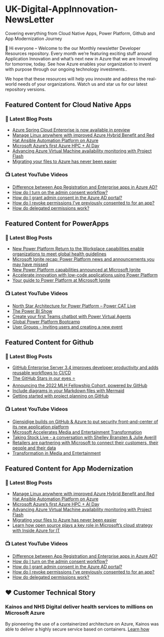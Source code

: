 # UK-Digital-AppInnovation-NewsLetter

Covering everything from Cloud Native Apps, Power Platform, Github and App Modernization Journey

👋 Hi everyone – Welcome to the our Monthly newsletter Developer Resources repository. Every month we’re featuring exciting stuff around Application Innovation and what’s next new in Azure that we are Innovating for tomorrow, today. See how Azure enables your organization to invent with purpose through our ongoing technology investments..


We hope that these resources will help you innovate and address the real-world needs of your organizations. Watch us and star us for our latest repository versions.

## Featured Content for Cloud Native Apps


### 📝 Latest Blog Posts

    
<!-- BLOGCNA:START -->
- [Azure Spring Cloud Enterprise is now available in preview](https://azure.microsoft.com/blog/azure-spring-cloud-enterprise-is-now-available-in-preview/)
- [Manage Linux anywhere with improved Azure Hybrid Benefit and Red Hat Ansible Automation Platform on Azure](https://azure.microsoft.com/blog/manage-linux-anywhere-with-improved-azure-hybrid-benefit-and-red-hat-ansible-automation-platform-on-azure/)
- [Microsoft Azure’s first Azure HPC + AI Day](https://azure.microsoft.com/blog/microsoft-azure-s-first-azure-hpc-ai-day/)
- [Advancing Azure Virtual Machine availability monitoring with Project Flash](https://azure.microsoft.com/blog/advancing-azure-virtual-machine-availability-monitoring-with-project-flash/)
- [Migrating your files to Azure has never been easier](https://azure.microsoft.com/blog/migrating-your-files-to-azure-has-never-been-easier/)
<!-- BLOGCNA:END -->

### 📺 Latest YouTube Videos

 
<!-- YOUTUBECNA:START -->
- [Difference between App Registration and Enterprise apps in Azure AD?](https://www.youtube.com/watch?v=JeahL9ZtGfQ)
- [How do I turn on the admin consent workflow?](https://www.youtube.com/watch?v=19v7WSt9HwU)
- [How do I grant admin consent in the Azure AD portal?](https://www.youtube.com/watch?v=LSYcelwdhHI)
- [How do I revoke permissions I&#39;ve previously consented to for an app?](https://www.youtube.com/watch?v=A88uh7ICNJU)
- [How do delegated permissions work?](https://www.youtube.com/watch?v=URTrOXCyH1s)
<!-- YOUTUBECNA:END -->

##  Featured Content for PowerApps
### 📝 Latest Blog Posts
<!-- BLOGPOWER:START -->
- [New Power Platform Return to the Workplace capabilities enable organizations to meet global health guidelines](https://cloudblogs.microsoft.com/powerplatform/2021/11/30/new-power-platform-return-to-the-workplace-capabilities-enable-organizations-to-meet-global-health-guidelines/)
- [Microsoft Ignite recap: Power Platform news and announcements you may have missed](https://cloudblogs.microsoft.com/powerplatform/2021/11/18/microsoft-ignite-recap-power-platform-news-and-announcements-you-may-have-missed/)
- [New Power Platform capabilities announced at Microsoft Ignite](https://cloudblogs.microsoft.com/powerplatform/2021/11/02/new-power-platform-capabilities-announced-at-microsoft-ignite/)
- [Accelerate innovation with low-code applications using Power Platform](https://cloudblogs.microsoft.com/powerplatform/2021/11/02/accelerate-innovation-with-low-code-applications-using-power-platform/)
- [Your guide to Power Platform at Microsoft Ignite](https://cloudblogs.microsoft.com/powerplatform/2021/10/26/your-guide-to-power-platform-at-microsoft-ignite/)
<!-- BLOGPOWER:END -->
 ### 📺 Latest YouTube Videos
    
<!-- YOUTUBEPOWER:START -->
- [North Star Architecture for Power Platform – Power CAT Live](https://www.youtube.com/watch?v=4ZAq7WfFGsc)
- [The Power BI Show](https://www.youtube.com/watch?v=6gBgfQmGmdQ)
- [Create your first Teams chatbot with Power Virtual Agents](https://www.youtube.com/watch?v=iaTLD77B2nI)
- [Global Power Platform Bootcamp](https://www.youtube.com/watch?v=yGmrw3BVdPs)
- [User Groups - Inviting users and creating a new event](https://www.youtube.com/watch?v=WO-Uc5Dg_oo)
<!-- YOUTUBEPOWER:END -->

##  Featured Content for Github
### 📝 Latest Blog Posts
<!-- BLOGGITHUB:START -->
- [GitHub Enterprise Server 3.4 improves developer productivity and adds reusable workflows to CI/CD](https://github.blog/2022-02-15-ghes-3-4-developer-productivity-reusable-workflows-ci-cd/)
- [The GitHub Stars in our eyes ⭐️](https://github.blog/2022-02-15-the-github-stars-in-our-eyes/)
- [Announcing the 2022 MLH Fellowship Cohort, powered by GitHub](https://github.blog/2022-02-15-announcing-2022-mlh-fellowship-cohort-powered-by-github/)
- [Include diagrams in your Markdown files with Mermaid](https://github.blog/2022-02-14-include-diagrams-markdown-files-mermaid/)
- [Getting started with project planning on GitHub](https://github.blog/2022-02-11-getting-started-with-project-planning-on-github/)
<!-- BLOGGITHUB:END -->
### 📺 Latest YouTube Videos
<!-- YOUTUBEGITHUB:START -->
- [Gjensidige builds on GitHub &amp; Azure to put security front-and-center of its new application platform](https://www.youtube.com/watch?v=2vM27KH_jCI)
- [Microsoft Accelerates Media and Entertainment Transformation](https://www.youtube.com/watch?v=HREOWPQrWGc)
- [Taking Stock Live - a conversation with Shelley Bransten &amp; Julie Averill](https://www.youtube.com/watch?v=ZjzGi3DdPAM)
- [Retailers are partnering with Microsoft to connect their customers, their people and their data](https://www.youtube.com/watch?v=C2xHCjsREVU)
- [Transformation in Media and Entertainment](https://www.youtube.com/watch?v=MGPQGP2_jCA)
<!-- YOUTUBEGITHUB:END -->
##  Featured Content for App Modernization
### 📝 Latest Blog Posts
<!-- BLOGAPPMOD:START -->
- [Manage Linux anywhere with improved Azure Hybrid Benefit and Red Hat Ansible Automation Platform on Azure](https://azure.microsoft.com/blog/manage-linux-anywhere-with-improved-azure-hybrid-benefit-and-red-hat-ansible-automation-platform-on-azure/)
- [Microsoft Azure’s first Azure HPC + AI Day](https://azure.microsoft.com/blog/microsoft-azure-s-first-azure-hpc-ai-day/)
- [Advancing Azure Virtual Machine availability monitoring with Project Flash](https://azure.microsoft.com/blog/advancing-azure-virtual-machine-availability-monitoring-with-project-flash/)
- [Migrating your files to Azure has never been easier](https://azure.microsoft.com/blog/migrating-your-files-to-azure-has-never-been-easier/)
- [Learn how open source plays a key role in Microsoft’s cloud strategy with Inside Azure for IT](https://azure.microsoft.com/blog/learn-how-open-source-plays-a-key-role-in-microsoft-s-cloud-strategy-with-inside-azure-for-it/)
<!-- BLOGAPPMOD:END -->
### 📺 Latest YouTube Videos
<!-- YOUTUBEAPPMOD:START -->
- [Difference between App Registration and Enterprise apps in Azure AD?](https://www.youtube.com/watch?v=JeahL9ZtGfQ)
- [How do I turn on the admin consent workflow?](https://www.youtube.com/watch?v=19v7WSt9HwU)
- [How do I grant admin consent in the Azure AD portal?](https://www.youtube.com/watch?v=LSYcelwdhHI)
- [How do I revoke permissions I&#39;ve previously consented to for an app?](https://www.youtube.com/watch?v=A88uh7ICNJU)
- [How do delegated permissions work?](https://www.youtube.com/watch?v=URTrOXCyH1s)
<!-- YOUTUBEAPPMOD:END -->


## ♥️ Customer Technical Story 

### Kainos and NHS Digital deliver health services to millions on Microsoft Azure

By pioneering the use of a containerized architecture on Azure, Kainos was able to deliver a highly secure service based on containers. [Learn how](https://customers.microsoft.com/en-us/story/1368348549535774520-kainos-and-nhs-digital-deliver-health-services-to-millions-on-microsoft-azure)

